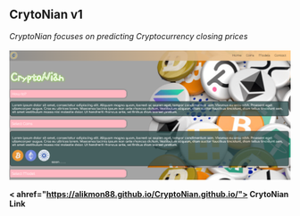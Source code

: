 ## CrytoNian v1

<i> CryptoNian focuses on predicting Cryptocurrency closing prices </i><br /><br />
<img src="display/cryptoNian.PNG" style="width: auto; height:auto;"/>

<b>< ahref="https://alikmon88.github.io/CryptoNian.github.io/"> CrytoNian Link </a></b>

